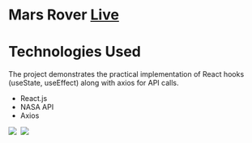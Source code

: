 <h1>Mars Rover
  <a href="https://lucky-profiterole-ba5b17.netlify.app/">Live</a>
</h1>
<h1>
  Technologies Used
</h1>
<p>
  The project demonstrates the practical implementation of React hooks (useState, useEffect) along with axios for API calls.
</p>

<ul>
  <li>
    React.js
  </li>
  <li>
    NASA API
  </li>
  <li>
    Axios
  </li>
</ul>

<img src="https://github.com/MertSolgun/MarsRover/assets/115940928/f034e341-5af9-4511-abca-4be8278dc939">
<img src="">
<img src="https://github.com/MertSolgun/MarsRover/assets/115940928/9387727d-f8db-4e22-9149-e109f3a9f0b8"> 





